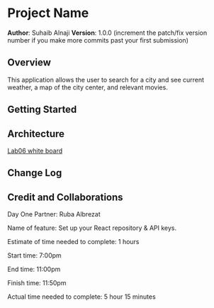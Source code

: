 # Project Name

**Author**: Suhaib Alnaji
**Version**: 1.0.0 (increment the patch/fix version number if you make more commits past your first submission)

## Overview
This application allows the user to search for a city and see current weather, a map of the city center, and relevant movies.


## Getting Started
<!-- What are the steps that a user must take in order to build this app on their own machine and get it running? -->

## Architecture
<!-- Provide a detailed description of the application design. What technologies (languages, libraries, etc) you're using, and any other relevant design information. -->
[Lab06 white board]("./src/img/lab-06-whiteboard.png")

## Change Log
<!-- Use this area to document the iterative changes made to your application as each feature is successfully implemented. Use time stamps. Here's an example:

01-01-2001 4:59pm - Application now has a fully-functional express server, with a GET route for the location resource. -->

## Credit and Collaborations
Day One Partner: Ruba Albrezat





Name of feature: Set up your React repository & API keys.

Estimate of time needed to complete: 1 hours

Start time: 7:00pm

End time: 11:00pm

Finish time: 11:50pm

Actual time needed to complete: 5 hour 15 minutes